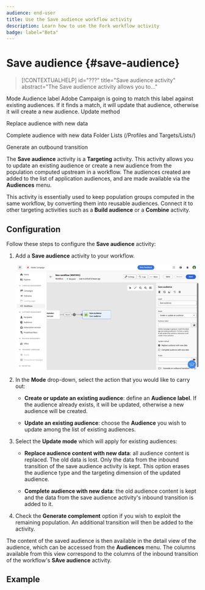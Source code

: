 ```yaml
---
audience: end-user
title: Use the Save audience workflow activity
description: Learn how to use the Fork workflow activity
badge: label="Beta" 
---
```


# Save audience {#save-audience}

>[!CONTEXTUALHELP]
>id="???"
>title="Save audience activity"
>abstract="The Save audience activity allows you to..."

Mode
Audience label
Adobe Campaign is going to match this label against existing audiences. If it finds a match, it will update that audience, otherwise it will create a new audience.
Update method

Replace audience with new data

Complete audience with new data
Folder
Lists (/Profiles and Targets/Lists/)

Generate an outbound transition


The **Save audience** activity is a **Targeting** activity. This activity allows you to update an existing audience or create a new audience from the population computed upstream in a workflow. The audiences created are added to the list of application audiences, and are made available via the **Audiences** menu.

This activity is essentially used to keep population groups computed in the same workflow, by converting them into reusable audiences. Connect it to other targeting activities such as a **Build audience** or a **Combine** activity. 

## Configuration

Follow these steps to configure the **Save audience** activity:

1. Add a **Save audience** activity to your workflow.

   ![](../assets/workflow-save-audience.png)

1. In the **Mode** drop-down, select the action that you would like to carry out:

    * **Create or update an existing audience**: define an **Audience label**. If the audience already exists, it will be updated, otherwise a new audience will be created.

    * **Update an existing audience**: choose the **Audience** you wish to update among the list of existing audiences. 

1. Select the **Update mode** which will apply for existing audiences:

    * **Replace audience content with new data**: all audience content is replaced. The old data is lost. Only the data from the inbound transition of the save audience activity is kept. This option erases the audience type and the targeting dimension of the updated audience.

    * **Complete audience with new data**: the old audience content is kept and the data from the save audience activity's inbound transition is added to it.

1. Check the **Generate complement** option if you wish to exploit the remaining population. An additional transition will then be added to the activity.

The content of the saved audience is then available in the detail view of the audience, which can be accessed from the **Audiences** menu. The columns available from this view correspond to the columns of the inbound transition of the workflow's **SAve audience** activity. 


## Example



